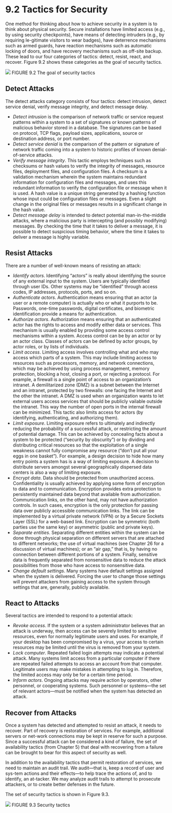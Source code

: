 9.2 Tactics for Security
===

One method for thinking about how to achieve security in a system is to think about physical security. Secure installations have limited access (e.g., by using security checkpoints), have means of detecting intruders (e.g., by requiring le-gitimate visitors to wear badges), have deterrence mechanisms such as armed guards, have reaction mechanisms such as automatic locking of doors, and have recovery mechanisms such as off-site backup. These lead to our four categories of tactics: detect, resist, react, and recover. Figure 9.2 shows these categories as the goal of security tactics.

![](fig.9.2)
FIGURE 9.2 The goal of security tactics

## Detect Attacks
The detect attacks category consists of four tactics: detect intrusion, detect service denial, verify message integrity, and detect message delay.
* _Detect intrusion_ is the comparison of network traffic or service request patterns within a system to a set of signatures or known patterns of malicious behavior stored in a database. The signatures can be based on protocol, TCP flags, payload sizes, applications, source or destination address, or port number.
* _Detect service denial_ is the comparison of the pattern or signature of network traffic coming into a system to historic profiles of known denial-of-service attacks.
* _Verify message integrity_. This tactic employs techniques such as checksums or hash values to verify the integrity of messages, resource files, deployment files, and configuration files. A checksum is a validation mechanism wherein the system maintains redundant information for configuration files and messages, and uses this redundant information to verify the configuration file or message when it is used. A hash value is a unique string generated by a hashing function whose input could be configuration files or messages. Even a slight change in the original files or messages results in a significant change in the hash value.
* _Detect message delay_ is intended to detect potential man-in-the-middle attacks, where a malicious party is intercepting (and possibly modifying) messages. By checking the time that it takes to deliver a message, it is possible to detect suspicious timing behavior, where the time it takes to deliver a message is highly variable.

## Resist Attacks
There are a number of well-known means of resisting an attack:
* _Identify actors_. Identifying “actors” is really about identifying the source of any external input to the system. Users are typically identified through user IDs. Other systems may be “identified” through access codes, IP addresses, protocols, ports, and so on.
* _Authenticate actors_. Authentication means ensuring that an actor (a user or a remote computer) is actually who or what it purports to be. Passwords, one-time passwords, digital certificates, and biometric identification provide a means for authentication.
* _Authorize actors_. Authorization means ensuring that an authenticated actor has the rights to access and modify either data or services. This mechanism is usually enabled by providing some access control mechanisms within a system. Access control can be by an actor or by an actor class. Classes of actors can be defined by actor groups, by actor roles, or by lists of individuals.
* _Limit access_. Limiting access involves controlling what and who may access which parts of a system. This may include limiting access to resources such as processors, memory, and network connections, which may be achieved by using process management, memory protection, blocking a host, closing a port, or rejecting a protocol. For example, a firewall is a single point of access to an organization’s intranet. A demilitarized zone (DMZ) is a subnet between the Internet and an intranet, protected by two firewalls: one facing the Internet and the other the intranet. A DMZ is used when an organization wants to let external users access services that should be publicly vailable outside the intranet. This way the number of open ports in the internal firewall can be minimized. This tactic also limits access for actors (by identifying, authenticating, and authorizing them).
* _Limit exposure_. Limiting exposure refers to ultimately and indirectly reducing the probability of a successful attack, or restricting the amount of potential damage. This can be achieved by concealing facts about a system to be protected (“security by obscurity”) or by dividing and distributing critical resources so that the exploitation of a single weakness cannot fully compromise any resource (“don’t put all your eggs in one basket”). For example, a design decision to hide how many entry points a system has is a way of limiting exposure. A decision to distribute servers amongst several geographically dispersed data centers is also a way of limiting exposure.
* _Encrypt data_. Data should be protected from unauthorized access. Confidentiality is usually achieved by applying some form of encryption to data and to communication. Encryption provides extra protection to persistently maintained data beyond that available from authorization. Communication links, on the other hand, may not have authorization controls. In such cases, encryption is the only protection for passing data over publicly accessible communication links. The link can be implemented by a virtual private network (VPN) or by a Secure Sockets Layer (SSL) for a web-based link. Encryption can be symmetric (both parties use the same key) or asymmetric (public and private keys).
* _Separate entities_. Separating different entities within the system can be done through physical separation on different servers that are attached to different networks; the use of virtual machines (see Chapter 26 for a discussion of virtual machines); or an “air gap,” that is, by having no connection between different portions of a system. Finally, sensitive data is frequently separated from nonsensitive data to reduce the attack possibilities from those who have access to nonsensitive data.
* _Change default settings_. Many systems have default settings assigned when the system is delivered. Forcing the user to change those settings will prevent attackers from gaining access to the system through settings that are, generally, publicly available. 

## React to Attacks 
Several tactics are intended to respond to a potential attack:
* _Revoke access_. If the system or a system administrator believes that an attack is underway, then access can be severely limited to sensitive resources, even for normally legitimate users and uses. For example, if your desktop has been compromised by a virus, your access to certain resources may be limited until the virus is removed from your system.
* _Lock computer_. Repeated failed login attempts may indicate a potential attack. Many systems limit access from a particular computer if there are repeated failed attempts to access an account from that computer. Legitimate users may make mistakes in attempting to log in. Therefore, the limited access may only be for a certain time period.
* _Inform actors_. Ongoing attacks may require action by operators, other personnel, or cooperating systems. Such personnel or systems—the set of relevant actors—must be notified when the system has detected an attack. 

## Recover from Attacks
Once a system has detected and attempted to resist an attack, it needs to recover. Part of recovery is restoration of services. For example, additional servers or net-work connections may be kept in reserve for such a purpose. Since a successful attack can be considered a kind of failure, the set of availability tactics (from Chapter 5) that deal with recovering from a failure can be brought to bear for this aspect of security as well.

In addition to the availability tactics that permit restoration of services, we need to maintain an audit trail. We audit—that is, keep a record of user and sys-tem actions and their effects—to help trace the actions of, and to identify, an at-tacker. We may analyze audit trails to attempt to prosecute attackers, or to create better defenses in the future.

The set of security tactics is shown in Figure 9.3.

![](fig.9.3.)
FIGURE 9.3 Security tactics
